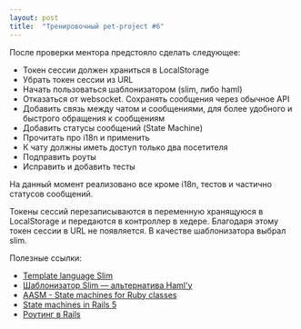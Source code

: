 ```yaml
---
layout: post
title:  "Тренировочный pet-project #6"
---
```

После проверки ментора предстояло сделать следующее:
- Токен сессии должен храниться в LocalStorage
- Убрать токен сессии из URL
- Начать пользоваться шаблонизатором (slim, либо haml)
- Отказаться от websocket. Сохранять сообщения через обычное API
- Добавить связь между чатом и сообщениями, для более удобного и быстрого обращения к сообщениям
- Добавить статусы сообщений (State Machine)
- Прочитать про i18n и применить
- К чату должны иметь доступ только два посетителя
- Подправить роуты
- Исправить и добавить тесты


На данный момент реализовано все кроме i18n, тестов и частично статусов сообщений.

Токены сессий перезаписываются в переменную хранящуюся в LocalStorage и передаются в контроллер в хедере. Благодаря этому токен сессии в URL не появляется.
В качестве шаблонизатора выбрал slim.

Полезные ссылки:
- [Template language Slim](https://github.com/slim-template/slim)
- [Шаблонизатор Slim — альтернатива Haml'y](https://habr.com/post/128645/)
- [AASM - State machines for Ruby classes](https://github.com/aasm/aasm)
- [State machines in Rails 5](https://medium.com/geogo-in/state-machines-in-rails-5-45259a4f42da)
- [Роутинг в Rails](http://rusrails.ru/rails-routing)
